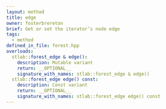 ```yaml
---
layout: method
title: edge
owner: fosterbrereton
brief: Get or set the iterator’s node edge
tags:
  - method
defined_in_file: forest.hpp
overloads:
  stlab::forest_edge & edge():
    description: Mutable variant
    return: __OPTIONAL__
    signature_with_names: stlab::forest_edge & edge()
  stlab::forest_edge edge() const:
    description: Const variant
    return: __OPTIONAL__
    signature_with_names: stlab::forest_edge edge() const
---
```

